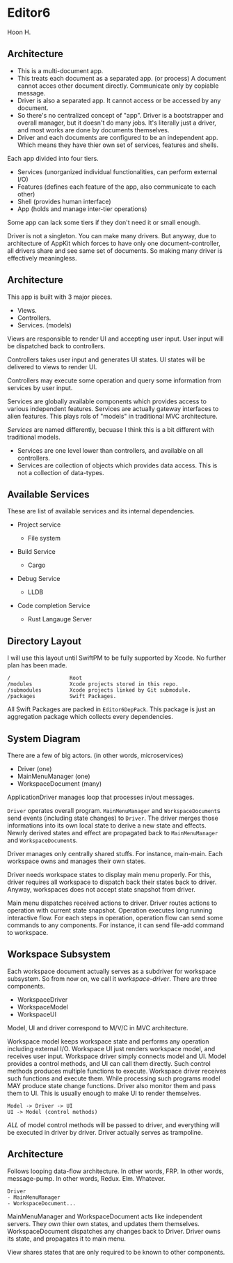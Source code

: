 Editor6
=======
Hoon H.



Architecture
------------

- This is a multi-document app.
- This treats each document as a separated app. (or process) 
  A document cannot acces other document directly.
  Communicate only by copiable message.
- Driver is also a separated app.
  It cannot access or be accessed by any document.
- So there's no centralized concept of "app". 
  Driver is a bootstrapper and overall manager, 
  but it doesn't do many jobs. It's literally just
  a driver, and most works are done by documents
  themselves.
- Driver and each documents are configured to be an
  independent app. Which means they have thier own
  set of services, features and shells.

Each app divided into four tiers.

- Services (unorganized individual functionalities, can perform external I/O)
- Features (defines each feature of the app, also communicate to each other)
- Shell (provides human interface)
- App (holds and manage inter-tier operations)

Some app can lack some tiers if they don't need it or
small enough.

Driver is not a singleton. You can make many drivers.
But anyway, due to architecture of AppKit which forces
to have only one document-controller, all drivers share
and see same set of documents. So making many driver is
effectively meaningless.































Architecture
------------
This app is built with 3 major pieces.

- Views.
- Controllers.
- Services. (models)

Views are responsible to render UI and accepting user input.
User input will be dispatched back to controllers.

Controllers takes user input and generates UI states. UI states
will be delivered to views to render UI.

Controllers may execute some operation and query some information
from services by user input.

Services are globally available components which provides access
to various independent features. Services are actually gateway
interfaces to alien features. This plays rols of "models" in
traditional MVC architecture.

*Services* are named differently, becuase I think this is a bit 
different with traditional models. 

- Services are one level lower than controllers, and available
  on all controllers.
- Services are collection of objects which provides data access.
  This is not a collection of data-types.





Available Services
------------------
These are list of available services and its internal dependencies.

- Project service
  - File system

- Build Service
  - Cargo

- Debug Service
  - LLDB

- Code completion Service
  - Rust Langauge Server













Directory Layout
----------------
I will use this layout until SwiftPM to be fully supported by Xcode.
No further plan has been made.

    /                   Root
    /modules            Xcode projects stored in this repo.
    /submodules         Xcode projects linked by Git submodule.
    /packages           Swift Packages.

All Swift Packages are packed in `Editor6DepPack`.
This package is just an aggregation package which collects every dependencies.


System Diagram
--------------
There are a few of big actors. (in other words, microservices)
    
- Driver (one)
- MainMenuManager (one)
- WorkspaceDocument (many)

ApplicationDriver manages loop that processes in/out messages.

`Driver` operates overall program. `MainMenuManager` and
`WorkspaceDocument`s send events (including state changes) to
`Driver`. The driver merges those informations
into its own local state to derive a new state and effects.
Newrly derived states and effect are propagated back to 
`MainMenuManager` and `WorkspaceDocument`s.

Driver manages only centrally shared stuffs. For instance, main-main.
Each workspace owns and manages their own states.

Driver needs workspace states to display main menu properly. For this, 
driver requires all workspace to dispatch back their states back to driver.
Anyway, workspaces does not accept state snapshot from driver.

Main menu dispatches received actions to driver. Driver routes actions to
operation with current state snapshot. Operation executes long running 
interactive flow. For each steps in operation, operation flow can send
some commands to any components. For instance, it can send file-add command
to workspace.



Workspace Subsystem
-------------------
Each workspace document actually serves as a subdriver for workspace subsystem.
So from now on, we call it *workspace-driver*.
There are three components.

- WorkspaceDriver 
- WorkspaceModel
- WorkspaceUI

Model, UI and driver correspond to M/V/C in MVC architecture.

Workspace model keeps workspace state and performs any operation including external I/O.
Workspace UI just renders workspace model, and receives user input.
Workspace driver simply connects model and UI. Model provides a control methods, and UI
can call them directly. Such control methods produces multiple functions to execute. 
Workspace driver receives such functions and execute them. While processing such programs
model MAY produce state change functions. Driver also monitor them and pass them to UI.
This is usually enough to make UI to render themselves.

    Model -> Driver -> UI
    UI -> Model (control methods)
    
*ALL* of model control methods will be passed to driver, and everything will be executed
in driver by driver. Driver actually serves as trampoline.
    




Architecture
------------
Follows looping data-flow architecture.
In other words, FRP.
In other words, message-pump.
In other words, Redux. Elm.
Whatever.

    Driver
    - MainMenuManager
    - WorkspaceDocument...

MainMenuManager and WorkspaceDocument acts like independent servers.
They *own* thier own states, and updates them themselves. WorkspaceDocument
dispatches any changes back to Driver. Driver owns its state, and propagates
it to main menu.



View shares states that are only required to be known to other components.






























